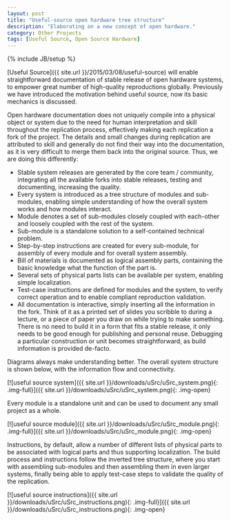 ```yaml
---
layout: post
title: "Useful-source open hardware tree structure"
description: "Elaborating on a new concept of open hardware."
category: Other Projects 
tags: [Useful Source, Open Source Hardware]
---
```

{% include JB/setup %}

[Useful Source]({{ site.url }}/2015/03/08/useful-source) will enable straightforward documentation of stable release of open hardware systems, to empower great number of high-quality reproductions globally. Previously we have introduced the motivation behind useful source, now its basic mechanics is discussed.

Open hardware documentation does not uniquely compile into a physical object or system due to the need for human interpretation and skill throughout the replication process, effectively making each replication a fork of the project. The details and small changes during replication are attributed to skill and generally do not find their way into the documentation, as it is very difficult to merge them back into the original source. Thus, we are doing this differently:

* Stable system releases are generated by the core team / community, integrating all the available forks into stable releases, testing and documenting, increasing the quality.
* Every system is introduced as a tree structure of modules and sub-modules, enabling simple understanding of how the overall system works and how modules interact.
* Module denotes a set of sub-modules closely coupled with each-other and loosely coupled with the rest of the system.
* Sub-module is a standalone solution to a self-contained technical problem.
* Step-by-step instructions are created for every sub-module, for assembly of every module and for overall system assembly.
* Bill of materials is documented as logical assembly parts, containing the basic knowledge what the function of the part is.
* Several sets of physical parts lists can be available per system, enabling simple localization.
* Test-case instructions are defined for modules and the system, to verify correct operation and to enable compliant reproduction validation.
* All documentation is interactive, simply inserting all the information in the fork. Think of it as a printed set of slides you scribble to during a lecture, or a piece of paper you draw on while trying to make something. There is no need to build it in a form that fits a stable release, it only needs to be good enough for publishing and personal reuse. Debugging a particular construction or unit becomes straightforward, as build information is provided de-facto.
 
 Diagrams always make understanding better. The overall system structure is shown below, with the information flow and connectivity.
 
 [![useful source system]({{ site.url }}/downloads/uSrc/uSrc_system.png){: .img-full}]({{ site.url }}/downloads/uSrc/uSrc_system.png){: .img-open}
 
 Every module is a standalone unit and can be used to document any small project as a whole.
 
 [![useful source module]({{ site.url }}/downloads/uSrc/uSrc_module.png){: .img-full}]({{ site.url }}/downloads/uSrc/uSrc_module.png){: .img-open}
 
Instructions, by default, allow a number of different lists of physical parts to be associated with logical parts and thus supporting localization. The build process and instructions follow the inverted tree structure, where you start with assembling sub-modules and then assembling them in even larger systems, finally being able to apply test-case steps to validate the quality of the replication.
 
 [![useful source instructions]({{ site.url }}/downloads/uSrc/uSrc_instructions.png){: .img-full}]({{ site.url }}/downloads/uSrc/uSrc_instructions.png){: .img-open}

